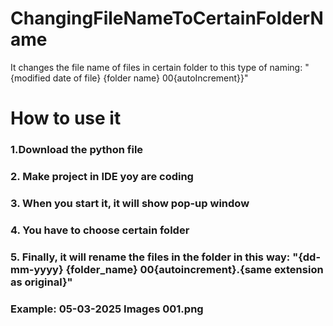 # ChangingFileNameToCertainFolderName
It changes the file name of files in certain folder to this type of naming: 
"{modified date of file} {folder name} 00{autoIncrement}}"

# How to use it
### 1.Download the python file
### 2. Make project in IDE yoy are coding
### 3. When you start it, it will show pop-up window
### 4. You have to  choose certain folder
### 5. Finally, it will rename the files in the folder in this way: "{dd-mm-yyyy} {folder_name} 00{autoincrement}.{same extension as original}" 
### Example: 05-03-2025 Images 001.png

